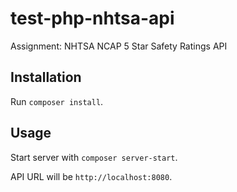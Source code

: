 # test-php-nhtsa-api
Assignment: NHTSA NCAP 5 Star Safety Ratings API

## Installation

Run `composer install`.

## Usage

Start server with `composer server-start`.

API URL will be `http://localhost:8080`.